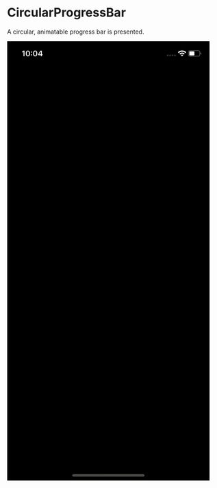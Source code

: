 # CircularProgressBar
A circular, animatable progress bar is presented.

![Output sample](https://github.com/mtuzer/CircularProgressBar/blob/master/circularprogressbar.gif)


